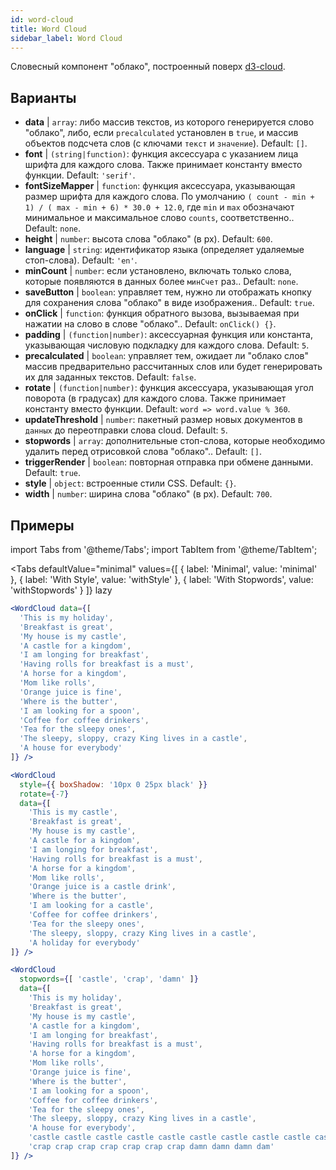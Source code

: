 ```yaml
---
id: word-cloud 
title: Word Cloud
sidebar_label: Word Cloud
---
```


Словесный компонент "облако", построенный поверх [d3-cloud](https://github.com/jasondavies/d3-cloud).

## Варианты

* __data__ | `array`: либо массив текстов, из которого генерируется слово "облако", либо, если `precalculated` установлен в `true`, и массив объектов подсчета слов (с ключами `текст` и `значение`). Default: `[]`.
* __font__ | `(string|function)`: функция аксессуара с указанием лица шрифта для каждого слова. Также принимает константу вместо функции. Default: `'serif'`.
* __fontSizeMapper__ | `function`: функция аксессуара, указывающая размер шрифта для каждого слова. По умолчанию `( count - min + 1) / ( max - min + 6) * 30.0 + 12.0`, где `min` и `max` обозначают минимальное и максимальное слово `counts`, соответственно.. Default: `none`.
* __height__ | `number`: высота слова "облако" (в px). Default: `600`.
* __language__ | `string`: идентификатор языка (определяет удаляемые стоп-слова). Default: `'en'`.
* __minCount__ | `number`: если установлено, включать только слова, которые появляются в данных более `минСчет` раз.. Default: `none`.
* __saveButton__ | `boolean`: управляет тем, нужно ли отображать кнопку для сохранения слова "облако" в виде изображения.. Default: `true`.
* __onClick__ | `function`: функция обратного вызова, вызываемая при нажатии на слово в слове "облако".. Default: `onClick() {}`.
* __padding__ | `(function|number)`: аксессуарная функция или константа, указывающая числовую подкладку для каждого слова. Default: `5`.
* __precalculated__ | `boolean`: управляет тем, ожидает ли "облако слов" массив предварительно рассчитанных слов или будет генерировать их для заданных текстов. Default: `false`.
* __rotate__ | `(function|number)`: функция аксессуара, указывающая угол поворота (в градусах) для каждого слова. Также принимает константу вместо функции. Default: `word => word.value % 360`.
* __updateThreshold__ | `number`: пакетный размер новых документов в `данных` до переотправки слова cloud. Default: `5`.
* __stopwords__ | `array`: дополнительные стоп-слова, которые необходимо удалить перед отрисовкой слова "облако".. Default: `[]`.
* __triggerRender__ | `boolean`: повторная отправка при обмене данными. Default: `true`.
* __style__ | `object`: встроенные стили CSS. Default: `{}`.
* __width__ | `number`: ширина слова "облако" (в px). Default: `700`.


## Примеры

import Tabs from '@theme/Tabs';
import TabItem from '@theme/TabItem';

<Tabs
    defaultValue="minimal"
    values={[
        { label: 'Minimal', value: 'minimal' },
        { label: 'With Style', value: 'withStyle' },
        { label: 'With Stopwords', value: 'withStopwords' }
    ]}
    lazy
>

<TabItem value="minimal">

```jsx live
<WordCloud data={[
  'This is my holiday', 
  'Breakfast is great', 
  'My house is my castle', 
  'A castle for a kingdom', 
  'I am longing for breakfast',
  'Having rolls for breakfast is a must',
  'A horse for a kingdom',
  'Mom like rolls',
  'Orange juice is fine',
  'Where is the butter',
  'I am looking for a spoon',
  'Coffee for coffee drinkers',
  'Tea for the sleepy ones',
  'The sleepy, sloppy, crazy King lives in a castle',
  'A house for everybody'
]} />
```
</TabItem>

<TabItem value="withStyle">

```jsx live
<WordCloud 
  style={{ boxShadow: '10px 0 25px black' }}
  rotate={-7}
  data={[
    'This is my castle', 
    'Breakfast is great', 
    'My house is my castle', 
    'A castle for a kingdom', 
    'I am longing for breakfast',
    'Having rolls for breakfast is a must',
    'A horse for a kingdom',
    'Mom like rolls',
    'Orange juice is a castle drink',
    'Where is the butter',
    'I am looking for a castle',
    'Coffee for coffee drinkers',
    'Tea for the sleepy ones',
    'The sleepy, sloppy, crazy King lives in a castle',
    'A holiday for everybody'
]} />
```
</TabItem>

<TabItem value="withStopwords">

```jsx live
<WordCloud 
  stopwords={[ 'castle', 'crap', 'damn' ]}
  data={[
    'This is my holiday', 
    'Breakfast is great', 
    'My house is my castle', 
    'A castle for a kingdom', 
    'I am longing for breakfast',
    'Having rolls for breakfast is a must',
    'A horse for a kingdom',
    'Mom like rolls',
    'Orange juice is fine',
    'Where is the butter',
    'I am looking for a spoon',
    'Coffee for coffee drinkers',
    'Tea for the sleepy ones',
    'The sleepy, sloppy, crazy King lives in a castle',
    'A house for everybody',
    'castle castle castle castle castle castle castle castle castle castle',
    'crap crap crap crap crap crap crap damn damn damn dam'
]} />
```

</TabItem>

</Tabs>
